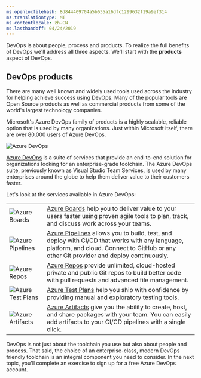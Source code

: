 ```yaml
---
ms.openlocfilehash: 8d844409704a5b635a16dfc1299632f19a9ef314
ms.translationtype: MT
ms.contentlocale: zh-CN
ms.lasthandoff: 04/24/2019
---
```

DevOps is about people, process and products. To realize the full benefits of DevOps we'll address all three aspects. We'll  start with the __products__ aspect of DevOps.

## <a name="devops-products"></a>DevOps products

There are many well known and widely used tools used across the industry for helping achieve success using DevOps. Many of the popular tools are Open Source products as well as commercial products from some of the world's largest technology companies.

Microsoft's Azure DevOps family of products is a highly scalable, reliable option that is used by many organizations. Just within Microsoft itself, there are over 80,000 users of Azure DevOps.

![Azure DevOps](../media/azure-devops.png)

[Azure DevOps](https://azure.microsoft.com/services/devops/) is a suite of services that provide an end-to-end solution for organizations looking for an enterprise-grade toolchain. The Azure DevOps suite, previously known as Visual Studio Team Services, is used by many enterprises around the globe to help them deliver value to their customers faster.

Let's look at the services available in Azure DevOps:

| | |
|-|-|
|![Azure Boards](../media/azure-boards.png)|[Azure Boards](https://azure.microsoft.com/services/devops/boards/) help you to deliver value to your users faster using proven agile tools to plan, track, and discuss work across your teams.|
|![Azure Pipelines](../media/azure-pipelines.png)|[Azure Pipelines](https://azure.microsoft.com/services/devops/pipelines/) allows you to build, test, and deploy with CI/CD that works with any language, platform, and cloud. Connect to GitHub or any other Git provider and deploy continuously.|
|![Azure Repos](../media/azure-repos.png)|[Azure Repos](https://azure.microsoft.com/services/devops/repos/) provide unlimited, cloud-hosted private and public Git repos to build better code with pull requests and advanced file management.|
|![Azure Test Plans](../media/azure-test-plans.png)|[Azure Test Plans](https://azure.microsoft.com/services/devops/test-plans/) help you ship with confidence by providing manual and exploratory testing tools.|
|![Azure Artifacts](../media/azure-artifacts.png)|[Azure Artifacts](https://azure.microsoft.com/services/devops/artifacts/) give you the ability to create, host, and share packages with your team. You can easily add artifacts to your CI/CD pipelines with a single click.|

DevOps is not just about the toolchain you use but also about people and process. That said, the choice of an enterprise-class, modern DevOps friendly toolchain is an integral component you need to consider. In the next topic, you'll complete an exercise to sign up for a free Azure DevOps account.